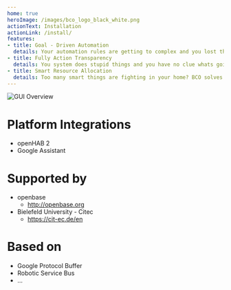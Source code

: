 ```yaml
---
home: true
heroImage: /images/bco_logo_black_white.png
actionText: Installation
actionLink: /install/
features:
- title: Goal - Driven Automation
  details: Your automation rules are getting to complex and you lost the global overview about our setup? Why not just express our goals and let your smart environment do the rest. 
- title: Fully Action Transparency
  details: You system does stupid things and you have no clue whats going on? We guarantee the introspection of decisions your system takes and present them in a human intuitive way. 
- title: Smart Resource Allocation
  details: Too many smart things are fighting in your home? BCO solves such interference depending on the current situation. In addition, human actions are always prioritized to ensure a pleasantly smart home experience.
---
```


![GUI Overview](/images/bcozy/bcozy_gui_overview.png)

# Platform Integrations
* openHAB 2
* Google Assistant

# Supported by
* openbase
  * <http://openbase.org>
* Bielefeld University - Citec
  * <https://cit-ec.de/en>
  
# Based on
* Google Protocol Buffer
* Robotic Service Bus
* ...
<Footer/>
